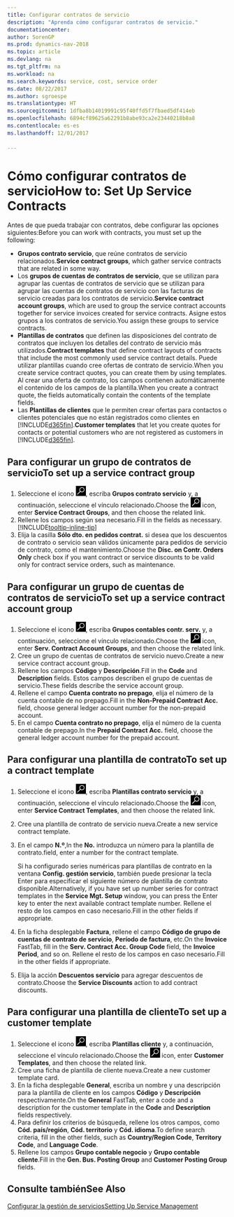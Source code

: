 ```yaml
---
title: Configurar contratos de servicio
description: "Aprenda cómo configurar contratos de servicio."
documentationcenter: 
author: SorenGP
ms.prod: dynamics-nav-2018
ms.topic: article
ms.devlang: na
ms.tgt_pltfrm: na
ms.workload: na
ms.search.keywords: service, cost, service order
ms.date: 08/22/2017
ms.author: sgroespe
ms.translationtype: HT
ms.sourcegitcommit: 1dfba8b14019991c95f40ffd5f7fbaed5df414eb
ms.openlocfilehash: 6894cf89625a62291b8abe93ca2e23440218b8a8
ms.contentlocale: es-es
ms.lasthandoff: 12/01/2017

---
```


# <a name="how-to-set-up-service-contracts"></a><span data-ttu-id="f3322-103">Cómo configurar contratos de servicio</span><span class="sxs-lookup"><span data-stu-id="f3322-103">How to: Set Up Service Contracts</span></span>
<span data-ttu-id="f3322-104">Antes de que pueda trabajar con contratos, debe configurar las opciones siguientes:</span><span class="sxs-lookup"><span data-stu-id="f3322-104">Before you can work with contracts, you must set up the following:</span></span> 

* <span data-ttu-id="f3322-105">**Grupos contrato servicio**, que reúne contratos de servicio relacionados.</span><span class="sxs-lookup"><span data-stu-id="f3322-105">**Service contract groups**, which gather service contracts that are related in some way.</span></span>
* <span data-ttu-id="f3322-106">Los **grupos de cuentas de contratos de servicio**, que se utilizan para agrupar las cuentas de contratos de servicio que se utilizan para agrupar las cuentas de contratos de servicio con las facturas de servicio creadas para los contratos de servicio.</span><span class="sxs-lookup"><span data-stu-id="f3322-106">**Service contract account groups**, which are used to group the service contract accounts together for service invoices created for service contracts.</span></span> <span data-ttu-id="f3322-107">Asigne estos grupos a los contratos de servicio.</span><span class="sxs-lookup"><span data-stu-id="f3322-107">You assign these groups to service contracts.</span></span>  
* <span data-ttu-id="f3322-108">**Plantillas de contratos** que definen las disposiciones del contrato de contratos que incluyen los detalles del contrato de servicio más utilizados.</span><span class="sxs-lookup"><span data-stu-id="f3322-108">**Contract templates** that define contract layouts of contracts that include the most commonly used service contract details.</span></span> <span data-ttu-id="f3322-109">Puede utilizar plantillas cuando cree ofertas de contrato de servicio.</span><span class="sxs-lookup"><span data-stu-id="f3322-109">When you create service contract quotes, you can create them by using templates.</span></span> <span data-ttu-id="f3322-110">Al crear una oferta de contrato, los campos contienen automáticamente el contenido de los campos de la plantilla.</span><span class="sxs-lookup"><span data-stu-id="f3322-110">When you create a contract quote, the fields automatically contain the contents of the template fields.</span></span>
* <span data-ttu-id="f3322-111">Las **Plantillas de clientes** que le permiten crear ofertas para contactos o clientes potenciales que no están registrados como clientes en [!INCLUDE[d365fin](includes/d365fin_md.md)].</span><span class="sxs-lookup"><span data-stu-id="f3322-111">**Customer templates** that let you create quotes for contacts or potential customers who are not registered as customers in [!INCLUDE[d365fin](includes/d365fin_md.md)].</span></span>  

## <a name="to-set-up-a-service-contract-group"></a><span data-ttu-id="f3322-112">Para configurar un grupo de contratos de servicio</span><span class="sxs-lookup"><span data-stu-id="f3322-112">To set up a service contract group</span></span>  
1. <span data-ttu-id="f3322-113">Seleccione el icono ![Buscar página o informe](media/ui-search/search_small.png "icono Buscar página o informe"), escriba **Grupos contrato servicio** y, a continuación, seleccione el vínculo relacionado.</span><span class="sxs-lookup"><span data-stu-id="f3322-113">Choose the ![Search for Page or Report](media/ui-search/search_small.png "Search for Page or Report icon") icon, enter **Service Contract Groups**, and then choose the related link.</span></span>  
2. <span data-ttu-id="f3322-114">Rellene los campos según sea necesario.</span><span class="sxs-lookup"><span data-stu-id="f3322-114">Fill in the fields as necessary.</span></span> [!INCLUDE[tooltip-inline-tip](includes/tooltip-inline-tip_md.md)]
3. <span data-ttu-id="f3322-115">Elija la casilla **Sólo dto. en pedidos contrat.** si desea que los descuentos de contrato o servicio sean válidos únicamente para pedidos de servicio de contrato, como el mantenimiento.</span><span class="sxs-lookup"><span data-stu-id="f3322-115">Choose the **Disc. on Contr. Orders Only** check box if you want contract or service discounts to be valid only for contract service orders, such as maintenance.</span></span>  

## <a name="to-set-up-a-service-contract-account-group"></a><span data-ttu-id="f3322-116">Para configurar un grupo de cuentas de contratos de servicio</span><span class="sxs-lookup"><span data-stu-id="f3322-116">To set up a service contract account group</span></span>  
1. <span data-ttu-id="f3322-117">Seleccione el icono ![Buscar página o informe](media/ui-search/search_small.png "icono Buscar página o informe"), escriba **Grupos contables contr. serv.** y, a continuación, seleccione el vínculo relacionado.</span><span class="sxs-lookup"><span data-stu-id="f3322-117">Choose the ![Search for Page or Report](media/ui-search/search_small.png "Search for Page or Report icon") icon, enter **Serv. Contract Account Groups**, and then choose the related link.</span></span>  
2. <span data-ttu-id="f3322-118">Cree un grupo de cuentas de contratos de servicio nuevo.</span><span class="sxs-lookup"><span data-stu-id="f3322-118">Create a new service contract account group.</span></span>   
3. <span data-ttu-id="f3322-119">Rellene los campos **Código** y **Descripción**.</span><span class="sxs-lookup"><span data-stu-id="f3322-119">Fill in the **Code** and **Description** fields.</span></span> <span data-ttu-id="f3322-120">Estos campos describen el grupo de cuentas de servicio.</span><span class="sxs-lookup"><span data-stu-id="f3322-120">These fields describe the service account group.</span></span>  
4. <span data-ttu-id="f3322-121">Rellene el campo **Cuenta contrato no prepago**, elija el número de la cuenta contable de no prepago.</span><span class="sxs-lookup"><span data-stu-id="f3322-121">Fill in the **Non-Prepaid Contract Acc.** field, choose general ledger account number for the non-prepaid account.</span></span>  
5. <span data-ttu-id="f3322-122">En el campo **Cuenta contrato no prepago**, elija el número de la cuenta contable de prepago.</span><span class="sxs-lookup"><span data-stu-id="f3322-122">In the **Prepaid Contract Acc.** field, choose the general ledger account number for the prepaid account.</span></span>  

## <a name="to-set-up-a-contract-template"></a><span data-ttu-id="f3322-123">Para configurar una plantilla de contrato</span><span class="sxs-lookup"><span data-stu-id="f3322-123">To set up a contract template</span></span>  
1. <span data-ttu-id="f3322-124">Seleccione el icono ![Buscar página o informe](media/ui-search/search_small.png "icono Buscar página o informe"), escriba **Plantillas contrato servicio** y, a continuación, seleccione el vínculo relacionado.</span><span class="sxs-lookup"><span data-stu-id="f3322-124">Choose the ![Search for Page or Report](media/ui-search/search_small.png "Search for Page or Report icon") icon, enter **Service Contract Templates**, and then choose the related link.</span></span>  
2. <span data-ttu-id="f3322-125">Cree una plantilla de contrato de servicio nueva.</span><span class="sxs-lookup"><span data-stu-id="f3322-125">Create a new service contract template.</span></span>  
3. <span data-ttu-id="f3322-126">En el campo **N.º**,</span><span class="sxs-lookup"><span data-stu-id="f3322-126">In the **No.**</span></span> <span data-ttu-id="f3322-127">introduzca un número para la plantilla de contrato.</span><span class="sxs-lookup"><span data-stu-id="f3322-127">field, enter a number for the contract template.</span></span>  
  
     <span data-ttu-id="f3322-128">Si ha configurado series numéricas para plantillas de contrato en la ventana **Config. gestión servicio**, también puede presionar la tecla Enter para especificar el siguiente número de plantilla de contrato disponible.</span><span class="sxs-lookup"><span data-stu-id="f3322-128">Alternatively, if you have set up number series for contract templates in the **Service Mgt. Setup** window, you can press the Enter key to enter the next available contract template number.</span></span> <span data-ttu-id="f3322-129">Rellene el resto de los campos en caso necesario.</span><span class="sxs-lookup"><span data-stu-id="f3322-129">Fill in the other fields if appropriate.</span></span>  
  
4. <span data-ttu-id="f3322-130">En la ficha desplegable **Factura**, rellene el campo **Código de grupo de cuentas de contrato de servicio**, **Período de factura**, etc.</span><span class="sxs-lookup"><span data-stu-id="f3322-130">On the **Invoice** FastTab, fill in the **Serv. Contract Acc. Group Code** field, the **Invoice Period**, and so on.</span></span> <span data-ttu-id="f3322-131">Rellene el resto de los campos en caso necesario.</span><span class="sxs-lookup"><span data-stu-id="f3322-131">Fill in the other fields if appropriate.</span></span>  
5. <span data-ttu-id="f3322-132">Elija la acción **Descuentos servicio** para agregar descuentos de contrato.</span><span class="sxs-lookup"><span data-stu-id="f3322-132">Choose the **Service Discounts** action to add contract discounts.</span></span>  

## <a name="to-set-up-a-customer-template"></a><span data-ttu-id="f3322-133">Para configurar una plantilla de cliente</span><span class="sxs-lookup"><span data-stu-id="f3322-133">To set up a customer template</span></span>  
1. <span data-ttu-id="f3322-134">Seleccione el icono ![Buscar página o informe](media/ui-search/search_small.png "icono Buscar página o informe"), escriba **Plantillas cliente** y, a continuación, seleccione el vínculo relacionado.</span><span class="sxs-lookup"><span data-stu-id="f3322-134">Choose the ![Search for Page or Report](media/ui-search/search_small.png "Search for Page or Report icon") icon, enter **Customer Templates**, and then choose the related link.</span></span>  
2. <span data-ttu-id="f3322-135">Cree una ficha de plantilla de cliente nueva.</span><span class="sxs-lookup"><span data-stu-id="f3322-135">Create a new customer template card.</span></span>  
3. <span data-ttu-id="f3322-136">En la ficha desplegable **General**, escriba un nombre y una descripción para la plantilla de cliente en los campos **Código** y **Descripción** respectivamente.</span><span class="sxs-lookup"><span data-stu-id="f3322-136">On the **General** FastTab, enter a code and a description for the customer template in the **Code** and **Description** fields respectively.</span></span> 
4. <span data-ttu-id="f3322-137">Para definir los criterios de búsqueda, rellene los otros campos, como **Cód. país/región**, **Cód. territorio** y **Cód. idioma**.</span><span class="sxs-lookup"><span data-stu-id="f3322-137">To define search criteria, fill in the other fields, such as **Country/Region Code**, **Territory Code**, and **Language Code**.</span></span>  
5. <span data-ttu-id="f3322-138">Rellene los campos **Grupo contable negocio** y **Grupo contable cliente**.</span><span class="sxs-lookup"><span data-stu-id="f3322-138">Fill in the **Gen. Bus. Posting Group** and **Customer Posting Group** fields.</span></span>  

## <a name="see-also"></a><span data-ttu-id="f3322-139">Consulte también</span><span class="sxs-lookup"><span data-stu-id="f3322-139">See Also</span></span>
[<span data-ttu-id="f3322-140">Configurar la gestión de servicios</span><span class="sxs-lookup"><span data-stu-id="f3322-140">Setting Up Service Management</span></span>](service-setup-service.md)

